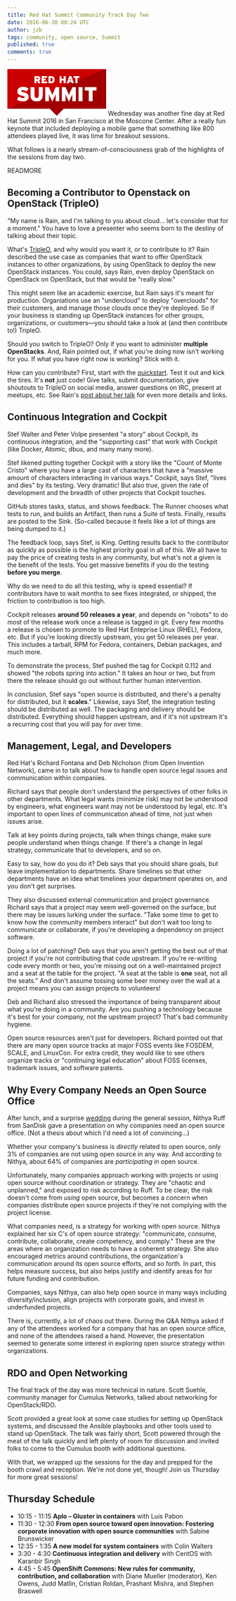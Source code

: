 ```yaml
---
title: Red Hat Summit Community Track Day Two
date: 2016-06-30 00:24 UTC
author: jzb
tags: community, open source, Summit
published: true
comments: true
---
```

![Summit logo](/images/blog/bkp/Redhat-Summit.png) Wednesday was another fine day at Red Hat Summit 2016 in San Francisco at the Moscone Center. After a really fun keynote that included deploying a mobile game that something like 800 attendees played live, it was time for breakout sessions.

What follows is a nearly stream-of-consciousness grab of the highlights of the sessions from day two.

READMORE

## Becoming a Contributor to Openstack on OpenStack (TripleO)

"My name is Rain, and I'm talking to you about cloud... let's consider that for a moment." You have to love a presenter who seems born to the destiny of talking about their topic.

What's [TripleO](https://wiki.openstack.org/wiki/TripleO), and why would you want it, or to contribute to it? Rain described the use case as companies that want to offer OpenStack instances to other organizations, by using OpenStack to deploy the new OpenStack instances. You could, says Rain, even deploy OpenStack on OpenStack on OpenStack, but that would be "really slow."

This might seem like an academic exercise, but Rain says it's meant for production. Organiations use an "undercloud" to deploy "overclouds" for their customers, and manage those clouds once they're deployed. So if your business is standing up OpenStack instances for other groups, organizations, or customers&mdash;you should take a look at (and then contribute to!) TripleO.

Should you switch to TripleO? Only if you want to administer **multiple OpenStacks**. And, Rain pointed out, if what you're doing now isn't working for you. If what you have right now is working? Stick with it.  

How can you contribute? First, start with the [quickstart](https://www.rdoproject.org/tripleo/). Test it out and kick the tires. It's **not** just code! Give talks, submit documentation, give shoutouts to TripleO on social media, answer questions on IRC, present at meetups, etc. See Rain's [post about her talk](http://groningenrain.nl/become-an-openstack-tripleo-atc-easy-as-abc/#more-1229) for even more details and links.

## Continuous Integration and Cockpit

Stef Walter and Peter Volpe presented "a story" about Cockpit, its continuous integration, and the "supporting cast" that work with Cockpit (like Docker, Atomic, dbus, and many many more).

Stef likened putting together Cockpit with a story like the "Count of Monte Cristo" where you have a large cast of characters that have a "massive amount of characters interacting in various ways." Cockpit, says Stef, "lives and dies" by its testing. Very dramatic! But also true, given the rate of development and the breadth of other projects that Cockpit touches.

GitHub stores tasks, status, and shows feedback. The Runner chooses what tests to run, and builds an Artifact, then runs a Suite of tests. Finally, results are posted to the Sink. (So-called because it feels like a lot of things are being dumped to it.)

The feedback loop, says Stef, is King. Getting results back to the contributor as quickly as possible is the highest priority goal in all of this. We all have to pay the price of creating tests in any community, but what's not a given is the benefit of the tests. You get massive benefits if you do the testing **before you merge**.

Why do we need to do all this testing, why is speed essential? If contributors have to wait months to see fixes integrated, or shipped, the friction to contribution is too high.

Cockpit releases **around 50 releases a year**, and depends on "robots" to do most of the release work once a release is tagged in git. Every few months a release is chosen to promote to Red Hat Enteprise Linux (RHEL), Fedora, etc. But if you're looking directly upstream, you get 50 releases per year. This includes a tarball, RPM for Fedora, containers, Debian packages, and much more.

To demonstrate the process, Stef pushed the tag for Cockpit 0.112 and showed "the robots spring into action." It takes an hour or two, but from there the release should go out without further human intervention.

In conclusion, Stef says "open source is distributed, and there's a penalty for distributed, but it **scales**." Likewise, says Stef, the integration testing should be distributed as well. The packaging and delivery should be distributed. Everything should happen upstream, and if it's not upstream it's a recurring cost that you will pay for over time.

## Management, Legal, and Developers

Red Hat's Richard Fontana and Deb Nicholson (from Open Invention Network), came in to talk about how to handle open source legal issues and communication within companies.

Richard says that people don't understand the perspectives of other folks in other departments. What legal wants (minimize risk) may not be understood by engineers, what engineers want may not be understood by legal, etc. It's important to open lines of communication ahead of time, not just when issues arise.

Talk at key points during projects, talk when things change, make sure people understand when things change. If there's a change in legal strategy, communicate that to developers, and so on.

Easy to say, how do you do it? Deb says that you should share goals, but leave implementation to departments. Share timelines so that other departments have an idea what timelines your department operates on, and you don't get surprises.

They also discussed external communication and project governance. Richard says that a project may seem well-governed on the surface, but there may be issues lurking under the surface. "Take some time to get to know how the community members interact" but don't wait too long to communicate or collaborate, if you're developing a dependency on project software.

Doing a lot of patching? Deb says that you aren't getting the best out of that project if you're not contributing that code upstream. If you're re-writing code every month or two, you're missing out on a well-maintained project and a seat at the table for the project. "A seat at the table is **one** seat, not all the seats." And don't assume tossing some beer money over the wall at a project means you can assign projects to volunteers!

Deb and Richard also stressed the importance of being transparent about what you're doing in a community. Are you pushing a technology because it's best for your company, not the upstream project? That's bad community hygiene.

Open source resources aren't just for developers. Richard pointed out that there are many open source tracks at major FOSS events like FOSDEM, SCALE, and LinuxCon. For extra credit, they would like to see others organize tracks or "continuing legal education" about FOSS licenses, trademark issues, and software patents.

## Why Every Company Needs an Open Source Office

After lunch, and a surprise [wedding](https://twitter.com/kirbomatik/status/748277899594084352) during the general session, Nithya Ruff from SanDisk gave a presentation on why companies need an open source office. (Not a thesis about which I'd need a lot of convincing...)

Whether your company's business is *directly* related to open source, only 3% of companies are not using open source in any way. And according to Nithya, about 64% of companies are *participating* in open source.

Unfortunately, many companies approach working with projects or using open source without coordination or strategy. They are "chaotic and unplanned," and exposed to risk according to Ruff. To be clear, the risk doesn't come from *using* open source, but becomes a concern when companies distribute open source projects if they're not complying with the project license.  

What companies need, is a strategy for working with open source. Nithya explained her six C's of open source strategy: "communicate, consume, contribute, collaborate, create competency, and comply." These are the areas where an organization needs to have a coherent strategy. She also encouraged metrics around contributions, the organization's communication around its open source efforts, and so forth. In part, this helps measure success, but also helps justify and identify areas for for future funding and contribution.

Companies, says Nithya, can also help open source in many ways including diversity/inclusion, align projects with corporate goals, and invest in underfunded projects.

There is, currently, a lot of chaos out there. During the Q&A Nithya asked if any of the attendees worked for a company that has an open source office, and none of the attendees raised a hand. However, the presentation seemed to generate some interest in exploring open source strategy within organizations.

## RDO and Open Networking

The final track of the day was more technical in nature. Scott Suehle, community manager for Cumulus Networks, talked about networking for OpenStack/RDO.

Scott provided a great look at some case studies for setting up OpenStack systems, and discussed the Ansible playbooks and other tools used to stand up OpenStack. The talk was fairly short, Scott powered through the meat of the talk quickly and left plenty of room for discussion and invited folks to come to the Cumulus booth with additional questions.

With that, we wrapped up the sessions for the day and prepped for the booth crawl and reception. We're not done yet, though! Join us Thursday for more great sessions!

## Thursday Schedule

 * 10:15 - 11:15 **Aplo – Gluster in containers** with Luis Pabon
 * 11:30 - 12:30 **From open source toward open innovation: Fostering corporate innovation with open source communities** with Sabine Brunswicker
 * 12:35 - 1:35 **A new model for system containers** with Colin Walters
 * 3:30 - 4:30 **Continuous integration and delivery** with CentOS with Karanbir Singh
 * 4:45 - 5:45 **OpenShift Commons: New rules for community, contribution, and collaboration** with Diane Mueller (moderator), Ken Owens, Judd Matlin, Cristian Roldan, Prashant Mishra, and Stephen Braswell
